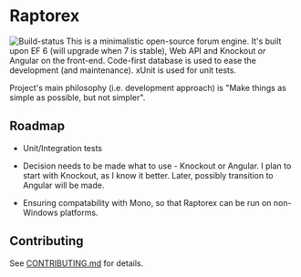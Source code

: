 Raptorex
========
![Build-status](https://ci.appveyor.com/api/projects/status/nrg04q1r5h1kv4hi?svg=true)
This is a minimalistic open-source forum engine. It's built upon EF 6 (will upgrade when 7 is stable), Web API and Knockout *or* Angular
on the front-end. Code-first database is used to ease the development (and maintenance). xUnit is used for unit tests.

Project's main philosophy (i.e. development approach) is "Make things as simple as possible, but not simpler".

## Roadmap

* Unit/Integration tests

* Decision needs to be made what to use - Knockout or Angular. I plan to start with Knockout, as I know it better. Later, possibly
transition to Angular will be made.

* Ensuring compatability with Mono, so that Raptorex can be run on non-Windows platforms.

## Contributing

See [CONTRIBUTING.md](CONTRIBUTING.md) for details.

